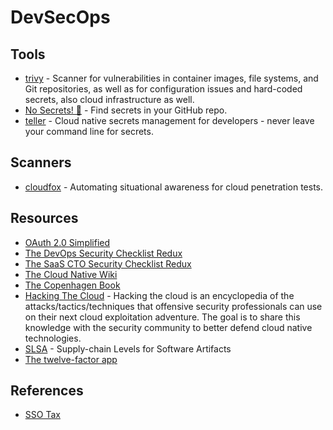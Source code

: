 # DevSecOps

## Tools

- [trivy](https://github.com/aquasecurity/trivy) - Scanner for vulnerabilities in container images, file systems, and Git repositories, as well as for configuration issues and hard-coded secrets, also cloud infrastructure as well.
- [No Secrets! 🤫](https://sourcegraph-community.github.io/no-secrets/) - Find secrets in your GitHub repo.
- [teller](https://github.com/tellerops/teller) - Cloud native secrets management for developers - never leave your command line for secrets.

## Scanners

- [cloudfox](https://github.com/BishopFox/cloudfox) - Automating situational awareness for cloud penetration tests.

## Resources

- [OAuth 2.0 Simplified](https://www.oauth.com/)
- [The DevOps Security Checklist Redux](https://www.goldfiglabs.com/guide/devops-security-checklist/)
- [The SaaS CTO Security Checklist Redux](https://www.goldfiglabs.com/guide/saas-cto-security-checklist/)
- [The Cloud Native Wiki](https://www.aquasec.com/cloud-native-academy/)
- [The Copenhagen Book](https://thecopenhagenbook.com/server-side-tokens)
- [Hacking The Cloud](https://hackingthe.cloud/) - Hacking the cloud is an encyclopedia of the attacks/tactics/techniques that offensive security professionals can use on their next cloud exploitation adventure. The goal is to share this knowledge with the security community to better defend cloud native technologies.
- [SLSA](https://slsa.dev/) - Supply-chain Levels for Software Artifacts
- [The twelve-factor app](https://12factor.net/)

## References

- [SSO Tax](https://ssotax.org/)
